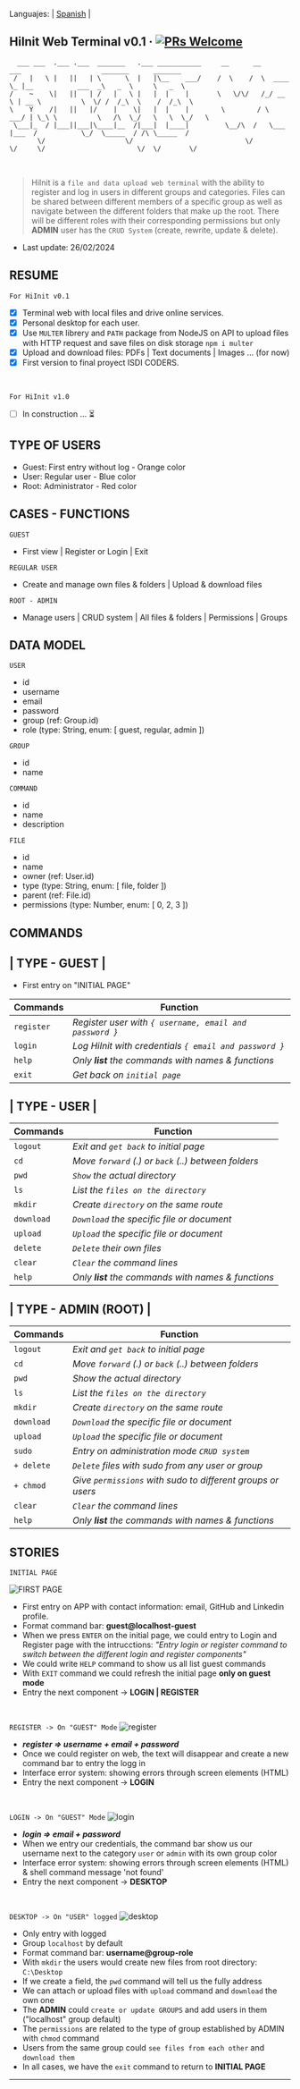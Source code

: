 Languajes: | [Spanish](./README-es.md) |

## HiInit Web Terminal v0.1 &middot; [![PRs Welcome](https://img.shields.io/badge/PRs-welcome-brightgreen.svg?style=flat-square)](http://makeapullrequest.com)

      ___ ___  .___ .___  _______   .___ ___________     __      __        ___                    _______      _______        
     /   |   \ |   ||   | \      \  |   |\__    ___/    /  \    /  \  ____ \_ |__           ___  _\   _  \     \   _  \     
    /    ~    \|   ||   | /   |   \ |   |  |    |       \   \/\/   /_/ __ \ | __ \          \  \/ /  /_\  \    /  /_\  \    
    \    Y    /|   ||   |/    |    \|   |  |    |        \        / \  ___/ | \_\ \          \   /\  \_/   \   \  \_/   \   
     \___|_  / |___||___|\____|__  /|___|  |____|         \__/\  /   \___   |___  /           \_/  \_____  / /\ \_____  /   
           \/                    \/                            \/        \/     \/                       \/  \/       \/    
<br>

> HiInit is a `file and data upload web terminal` with the ability to register and log in users in different groups and categories.
> Files can be shared between different members of a specific group as well as navigate between the different folders that make up the root.
> There will be different roles with their corresponding permissions but only **ADMIN** user has the `CRUD System` (create, rewrite, update & delete).

- Last update: 26/02/2024

## RESUME

`For HiInit v0.1`
- [x] Terminal web with local files and drive online services.
- [x] Personal desktop for each user.
- [x] Use `MULTER` librery and `PATH` package from NodeJS on API to upload files with HTTP request and save files on disk storage `npm i multer`
- [x] Upload and download files: PDFs | Text documents | Images ... (for now)
- [x] First version to final proyect ISDI CODERS.

<br>

`For HiInit v1.0`
- [ ] In construction ... ⏳

## TYPE OF USERS

- Guest: First entry without log - Orange color
- User: Regular user - Blue color
- Root: Administrator - Red color

## CASES - FUNCTIONS 

`GUEST`

- First view | Register or Login | Exit

`REGULAR USER`

- Create and manage own files & folders | Upload & download files

`ROOT - ADMIN`

- Manage users | CRUD system | All files & folders | Permissions | Groups

## DATA MODEL

`USER`

- id
- username
- email
- password
- group (ref: Group.id)
- role (type: String, enum: [ guest, regular, admin ])

`GROUP`

- id
- name

`COMMAND`

- id
- name
- description

`FILE`

- id
- name
- owner (ref: User.id)
- type (type: String, enum: [ file, folder ])
- parent (ref: File.id)
- permissions (type: Number, enum: [ 0, 2, 3 ])

## COMMANDS

## | TYPE - GUEST |

- First entry on "INITIAL PAGE"

|   Commands  | Function                                                   |
|  ---------  | --------                                                   | 
|  `register` | *Register user with `{ username, email and password }`*    |
|   `login`   | *Log HiInit with credentials `{ email and password }`*     |
|    `help`   | *Only **list** the commands with names & functions*        |
|    `exit`   | *Get back on `initial page`*                               |

## | TYPE - USER |

|   Commands  | Function                                                   |
|  ---------  | --------                                                   |
|   `logout`  | *Exit and `get back` to initial page*                      |
|     `cd`    | *Move `forward` (.) or `back` (..) between folders*        |
|    `pwd`    | *`Show` the actual directory*                              |
|     `ls`    | *List the `files on the directory`*                        |
|   `mkdir`   | *Create `directory` on the same route*                     |
|  `download` | *`Download` the specific file or document*                 |
|   `upload`  | *`Upload` the specific file or document*                   |
|   `delete`  | *`Delete` their own files*                                 |
|   `clear`   | *`Clear` the command lines*                                |
|    `help`   | *Only **list** the commands with names & functions*        |

## | TYPE - ADMIN (ROOT) |

|   Commands  | Function                                                   |
|  ---------  | --------                                                   |
|   `logout`  | *Exit and `get back` to initial page*                      |
|     `cd`    | *Move `forward` (.) or `back` (..) between folders*        |
|    `pwd`    | *Show the actual directory*                                |
|     `ls`    | *List the `files on the directory`*                        |
|   `mkdir`   | *Create `directory` on the same route*                     |
|  `download` | *`Download` the specific file or document*                 |
|   `upload`  | *`Upload` the specific file or document*                   |
|    `sudo`   | *Entry on administration mode `CRUD system`*               |
| `+ delete`  | *`Delete` files with sudo from any user or group*          |
|  `+ chmod`  | *Give `permissions` with sudo to different groups or users*|
|   `clear`   | *`Clear` the command lines*                                |
|    `help`   | *Only **list** the commands with names & functions*        |

## STORIES

`INITIAL PAGE`

![FIRST PAGE](https://github.com/b00tc4mp/isdi-parttime-202309/assets/133054841/df5ca31d-12c4-4a6e-9db6-dfdb946e0e0f)

- First entry on APP with contact information: email, GitHub and Linkedin profile.
- Format command bar: **guest@localhost-guest**
- When we press `ENTER` on the initial page, we could entry to Login and Register page with the intrucctions: *"Entry login or register command to switch between the different login and register components"*
- We could write `HELP` command to show us all list guest commands
- With `EXIT` command we could refresh the initial page **only on guest mode**
- Entry the next component -> **LOGIN | REGISTER**

<br>

`REGISTER -> On "GUEST" Mode`
![register](https://github.com/b00tc4mp/isdi-parttime-202309/assets/133054841/1bd3f05b-4c85-4631-a373-a78382226744)

- ***register => username + email + password***
- Once we could register on web, the text will disappear and create a new command bar to entry the logg in
- Interface error system: showing errors through screen elements (HTML)
- Entry the next component -> **LOGIN**
  
<br>

`LOGIN -> On "GUEST" Mode`
![login](https://github.com/b00tc4mp/isdi-parttime-202309/assets/133054841/8b469735-f66b-4101-a0ae-4bf5f20ca2d9)

- ***login => email + password***
- When we entry our credentials, the command bar show us our username next to the category `user` or `admin` with its own group color
- Interface error system: showing errors through screen elements (HTML) & shell command message 'not found'
- Entry the next component -> **DESKTOP**
  
<br>

`DESKTOP -> On "USER" logged`
![desktop](https://github.com/b00tc4mp/isdi-parttime-202309/assets/133054841/f525a6f5-fcd3-4c07-a7f0-da5a36d5220f)

- Only entry with logged
- Group `localhost` by default
- Format command bar: **username@group-role** 
- With `mkdir` the users would create new files from root directory: `C:\Desktop`
- If we create a field, the `pwd` command will tell us the fully address
- We can attach or upload files with `upload` command and `download` the own one
- The **ADMIN** could `create or update GROUPS` and add users in them ("localhost" group default)
- The `permissions` are related to the type of group established by ADMIN with `chmod` command
- Users from the same group could `see files from each other` and `download them`
- In all cases, we have the `exit` command to return to **INITIAL PAGE**

- - - - - - - - - - - - - - - - - - - - - - - - - - - - - - - - - - - - - - - - - - - - - - - - - - - - - - 
